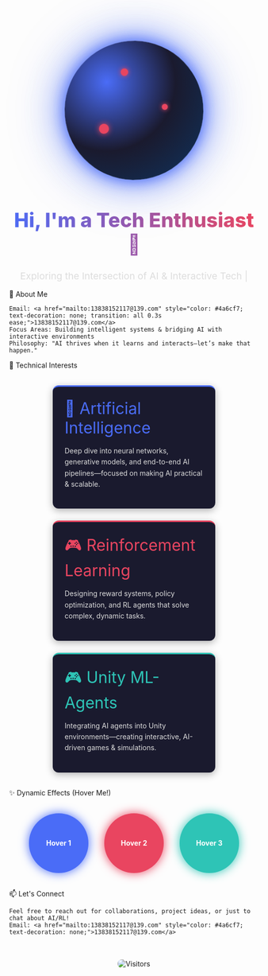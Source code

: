 <div align="center"> <!-- Dynamic Rotating Glowing Planet --> <div style="position: relative; width: 280px; height: 280px; margin: 2rem auto; border-radius: 50%; background: radial-gradient(circle at 30% 30%, #4a6cf7, #1a1a2e, #0f3460); box-shadow: 0 0 30px #4a6cf7, 0 0 60px #4a6cf780, 0 0 90px #4a6cf760, 0 0 120px #4a6cf740; animation: spin 20s linear infinite; overflow: hidden;"> <!-- Planet Surface Details --> <div style="position: absolute; top: 20%; left: 40%; width: 15px; height: 15px; border-radius: 50%; background: #e94560; box-shadow: 0 0 10px #e94560;"></div> <div style="position: absolute; top: 60%; left: 25%; width: 20px; height: 20px; border-radius: 50%; background: #e94560; box-shadow: 0 0 12px #e94560;"></div> <div style="position: absolute; top: 45%; left: 70%; width: 12px; height: 12px; border-radius: 50%; background: #e94560; box-shadow: 0 0 8px #e94560;"></div> <!-- Glow Pulses --> <div style="position: absolute; top: 0; left: 0; width: 100%; height: 100%; border-radius: 50%; box-shadow: 0 0 50px #4a6cf7, 0 0 100px #4a6cf740; animation: pulse 4s ease-in-out infinite;"></div>
</div>
<h1 style="font-size: 2.5rem; font-weight: 800; background: linear-gradient(90deg, #4a6cf7, #e94560, #4a6cf7); background-size: 200% auto; color: transparent; background-clip: text; -webkit-background-clip: text; animation: textGlow 5s linear infinite;"> Hi, I'm a Tech Enthusiast 👋
</h1>
<p style="font-size: 1.2rem; color: #ddd; margin: 1rem 0;"> Exploring the Intersection of AI & Interactive Tech <span style="animation: blink 1.5s step-end infinite;">|</span> </p>
</div>
🚀 About Me

    Email: <a href="mailto:13838152117@139.com" style="color: #4a6cf7; text-decoration: none; transition: all 0.3s ease;">13838152117@139.com</a>
    Focus Areas: Building intelligent systems & bridging AI with interactive environments
    Philosophy: "AI thrives when it learns and interacts—let’s make that happen."

🔬 Technical Interests
<div style="display: flex; flex-wrap: wrap; gap: 1.5rem; justify-content: center; margin: 2rem 0;">
<!-- AI Card --> <div style="width: 280px; padding: 1.5rem; border-radius: 12px; background: #1a1a2e; box-shadow: 0 4px 15px rgba(0,0,0,0.3); transition: all 0.3s ease; border-top: 3px solid #4a6cf7;"> <div style="font-size: 2rem; color: #4a6cf7; margin-bottom: 1rem;">🤖 Artificial Intelligence</div> <p style="color: #ddd; line-height: 1.6;">Deep dive into neural networks, generative models, and end-to-end AI pipelines—focused on making AI practical & scalable.</p>
</div>
<div style="width: 280px; padding: 1.5rem; border-radius: 12px; background: #1a1a2e; box-shadow: 0 4px 15px rgba(0,0,0,0.3); transition: all 0.3s ease; border-top: 3px solid #e94560;"> <div style="font-size: 2rem; color: #e94560; margin-bottom: 1rem;">🎮 Reinforcement Learning</div> <p style="color: #ddd; line-height: 1.6;">Designing reward systems, policy optimization, and RL agents that solve complex, dynamic tasks.</p>
</div>
<div style="width: 280px; padding: 1.5rem; border-radius: 12px; background: #1a1a2e; box-shadow: 0 4px 15px rgba(0,0,0,0.3); transition: all 0.3s ease; border-top: 3px solid #2ec4b6;"> <div style="font-size: 2rem; color: #2ec4b6; margin-bottom: 1rem;">🎮 Unity ML-Agents</div> <p style="color: #ddd; line-height: 1.6;">Integrating AI agents into Unity environments—creating interactive, AI-driven games & simulations.</p> </div>
</div>
✨ Dynamic Effects (Hover Me!)
<div style="display: flex; justify-content: center; gap: 2rem; margin: 2rem 0;">
<div style="width: 120px; height: 120px; border-radius: 50%; background: #4a6cf7; box-shadow: 0 0 20px #4a6cf7; transition: all 0.5s ease; display: flex; align-items: center; justify-content: center; color: white; font-weight: bold;"> Hover 1 </div> <div style="width: 120px; height: 120px; border-radius: 50%; background: #e94560; box-shadow: 0 0 20px #e94560; transition: all 0.5s ease; display: flex; align-items: center; justify-content: center; color: white; font-weight: bold;"> Hover 2 </div> <div style="width: 120px; height: 120px; border-radius: 50%; background: #2ec4b6; box-shadow: 0 0 20px #2ec4b6; transition: all 0.5s ease; display: flex; align-items: center; justify-content: center; color: white; font-weight: bold;"> Hover 3 </div>
</div>
📫 Let's Connect

    Feel free to reach out for collaborations, project ideas, or just to chat about AI/RL!
    Email: <a href="mailto:13838152117@139.com" style="color: #4a6cf7; text-decoration: none;">13838152117@139.com</a>

<style> @keyframes spin { 0% { transform: rotate(0deg); } 100% { transform: rotate(360deg); }
}
@keyframes pulse { 0%, 100% { box-shadow: 0 0 50px #4a6cf7, 0 0 100px #4a6cf740; } 50% { box-shadow: 0 0 70px #4a6cf7, 0 0 140px #4a6cf760; }
}
@keyframes textGlow { to { background-position: 200% center; }
}
@keyframes blink { 50% { opacity: 0; }
}
/* Hover Effects /
div[style="width: 280px; padding: 1.5rem;"]:hover { transform: translateY(-8px); box-shadow: 0 8px 25px rgba(74, 108, 247, 0.4);
}
div[style*="width: 120px; height: 120px; border-radius: 50%;"]:hover { transform: scale(1.2); box-shadow: 0 0 40px currentColor; }
</style>
<div align="center" style="margin-top: 3rem;">
<img src="https://visitor-badge.laobi.icu/badge?page_id=your-github-username.your-github-username" alt="Visitors" style="border-radius: 8px;"></div>
